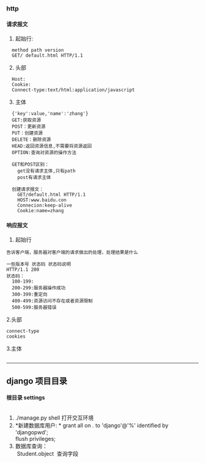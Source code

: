 ### http
#### 请求报文
1. 起始行:
```
  method path version
  GET/ default.html HTTP/1.1
```
2. 头部
```
  Host:
  Cookie:
  Connect-type:text/html:application/javascript
```
3. 主体
```
  {'key':value,'name':'zhang'}
  GET:获取资源
  POST：更新资源
  PUT：创建资源
  DELETE：删除资源
  HEAD:返回资源信息,不需要将资源返回
  OPTION:查询对资源的操作方法
  
  GET和POST区别：
    get没有请求主体,只有path
    post有请求主体
    
  创建请求报文：
    GET/default.html HTTP/1.1 
    HOST:www.baidu.con
    Connecion:keep-alive
    Cookie:name=zhang
```
#### 响应报文
1. 起始行
```
告诉客户端，服务器对客户端的请求做出的处理，处理结果是什么

一些版本号 状态码 状态码说明
HTTP/1.1 200 
状态码：
  100-199:
  200-299:服务器操作成功
  300-399:重定向
  400-499:资源访问不存在或者资源限制
  500-599:服务器错误
```
2.头部
```
connect-type
cookies
```
3.主体
```

```
***
## django 项目目录
#### 根目录 settings
```

```
1. ./manage.py shell 打开交互环境<br>
2. *新建数据库用户: * grant all on *.* to 'django'@'%' identified by 'djangopwd';<br>
flush privileges;<br>
3. 数据库查询：<br>
  Student.object
  查询字段

